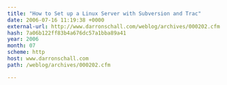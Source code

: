 ```yaml
---
title: "How to Set up a Linux Server with Subversion and Trac"
date: 2006-07-16 11:19:38 +0000
external-url: http://www.darronschall.com/weblog/archives/000202.cfm
hash: 7a06b122ff83b4a676dc57a1bba89a41
year: 2006
month: 07
scheme: http
host: www.darronschall.com
path: /weblog/archives/000202.cfm

---
```



